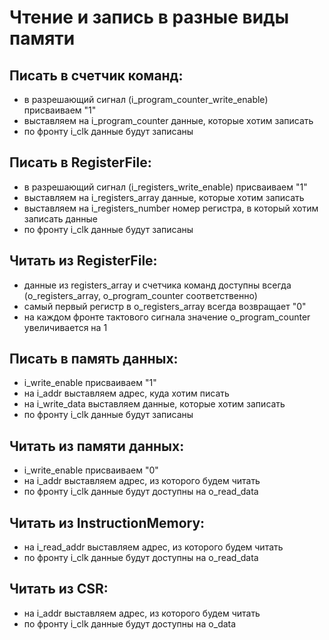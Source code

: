 # Чтение и запись в разные виды памяти

## Писать в счетчик команд:
- в разрешающий сигнал (i_program_counter_write_enable) присваиваем "1"
- выставляем на i_program_counter данные, которые хотим записать
- по фронту i_clk данные будут записаны

## Писать в RegisterFile:
- в разрешающий сигнал (i_registers_write_enable) присваиваем "1"
- выставляем на i_registers_array данные, которые хотим записать
- выставляем на i_registers_number номер регистра, в который хотим записать данные
- по фронту i_clk данные будут записаны

## Читать из RegisterFile:
- данные из registers_array и счетчика команд доступны всегда (o_registers_array, o_program_counter соответственно)
- самый первый регистр в o_registers_array всегда возвращает "0"
- на каждом фронте тактового сигнала значение o_program_counter увеличивается на 1

## Писать в память данных:
- i_write_enable присваиваем "1"
- на i_addr выставляем адрес, куда хотим писать
- на i_write_data выставляем данные, которые хотим записать
- по фронту i_clk данные будут записаны

## Читать из памяти данных:
- i_write_enable присваиваем "0"
- на i_addr выставляем адрес, из которого будем читать
- по фронту i_clk данные будут доступны на o_read_data

## Читать из InstructionMemory:
- на i_read_addr выставляем адрес, из которого будем читать
- по фронту i_clk данные будут доступны на o_read_data

## Читать из CSR:
- на i_addr выставляем адрес, из которого будем читать
- по фронту i_clk данные будут доступны на o_data
